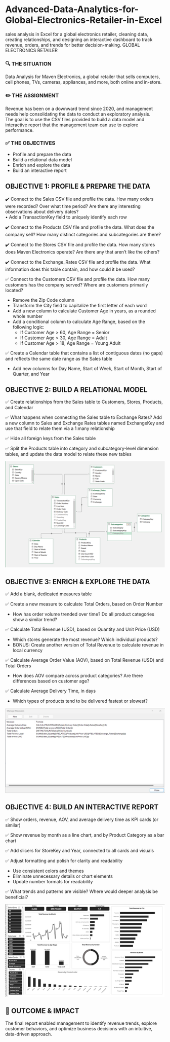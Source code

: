 # Advanced-Data-Analytics-for-Global-Electronics-Retailer-in-Excel
 sales analysis in Excel for a global electronics retailer, cleaning data, creating relationships, and designing an interactive dashboard to track revenue, orders, and trends for better decision-making.
GLOBAL ELECTRONICS RETAILER

### 🔍 THE SITUATION
Data Analysis for Maven Electronics, a global retailer that sells computers, cell phones, TVs, cameras, appliances, and more, both online and in-store.

### ✏️ THE ASSIGNMENT
Revenue has been on a downward trend since 2020, and management needs help consolidating the data to conduct an exploratory analysis.  
The goal is to use the CSV files provided to build a data model and interactive report that the management team can use to explore performance.

### ✅ THE OBJECTIVES
- Profile and prepare the data  
- Build a relational data model  
- Enrich and explore the data  
- Build an interactive report  

## OBJECTIVE 1: PROFILE & PREPARE THE DATA
✔️ Connect to the Sales CSV file and profile the data. How many orders were recorded? Over what time period? Are there any interesting observations about delivery dates?  
• Add a TransactionKey field to uniquely identify each row  

✔️ Connect to the Products CSV file and profile the data. What does the company sell? How many distinct categories and subcategories are there?  

✔️ Connect to the Stores CSV file and profile the data. How many stores does Maven Electronics operate? Are there any that aren’t like the others?  

✔️ Connect to the Exchange_Rates CSV file and profile the data. What information does this table contain, and how could it be used?  

✅ Connect to the Customers CSV file and profile the data. How many customers has the company served? Where are customers primarily located?  
- Remove the Zip Code column  
- Transform the City field to capitalize the first letter of each word  
- Add a new column to calculate Customer Age in years, as a rounded whole number  
- Add a conditional column to calculate Age Range, based on the following logic:  
  - If Customer Age > 60, Age Range = Senior  
  - If Customer Age > 30, Age Range = Adult  
  - If Customer Age > 18, Age Range = Young Adult  

✅ Create a Calendar table that contains a list of contiguous dates (no gaps) and reflects the same date range as the Sales table  
- Add new columns for Day Name, Start of Week, Start of Month, Start of Quarter, and Year  

## OBJECTIVE 2: BUILD A RELATIONAL MODEL
✅ Create relationships from the Sales table to Customers, Stores, Products, and Calendar  

✅ What happens when connecting the Sales table to Exchange Rates? Add a new column to Sales and Exchange Rates tables named ExchangeKey and use that field to relate them via a 1:many relationship  

✅ Hide all foreign keys from the Sales table  

✅ Split the Products table into category and subcategory-level dimension tables, and update the data model to relate these new tables  

![Data Model](https://github.com/DE-romane/Advanced-Data-Analytics-for-Global-Electronics-Retailer-in-Excel/blob/main/Data%20%2B%20Project/Data%20Model.png)



## OBJECTIVE 3: ENRICH & EXPLORE THE DATA
✅ Add a blank, dedicated measures table  

✅ Create a new measure to calculate Total Orders, based on Order Number  
- How has order volume trended over time? Do all product categories show a similar trend?  

✅ Calculate Total Revenue (USD), based on Quantity and Unit Price (USD)  
- Which stores generate the most revenue? Which individual products?  
- BONUS: Create another version of Total Revenue to calculate revenue in local currency  

✅ Calculate Average Order Value (AOV), based on Total Revenue (USD) and Total Orders  
- How does AOV compare across product categories? Are there differences based on customer age?  

✅ Calculate Average Delivery Time, in days  
- Which types of products tend to be delivered fastest or slowest?

![Measures Table](https://github.com/DE-romane/Advanced-Data-Analytics-for-Global-Electronics-Retailer-in-Excel/blob/main/Data%20%2B%20Project/Measures%20Table.png)

## OBJECTIVE 4: BUILD AN INTERACTIVE REPORT
✅ Show orders, revenue, AOV, and average delivery time as KPI cards (or similar)  

✅ Show revenue by month as a line chart, and by Product Category as a bar chart  

✅ Add slicers for StoreKey and Year, connected to all cards and visuals  

✅ Adjust formatting and polish for clarity and readability  
- Use consistent colors and themes  
- Eliminate unnecessary details or chart elements  
- Update number formats for readability  

✅ What trends and patterns are visible? Where would deeper analysis be beneficial?

![Dashboard](https://github.com/DE-romane/Advanced-Data-Analytics-for-Global-Electronics-Retailer-in-Excel/blob/main/Data%20%2B%20Project/dashboard.png)

## 🚀 OUTCOME & IMPACT
The final report enabled management to identify revenue trends, explore customer behaviors, and optimize business decisions with an intuitive, data-driven approach.
